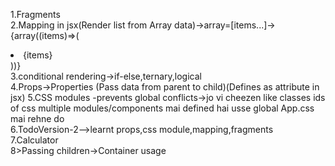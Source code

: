 1.Fragments
<br>
2.Mapping in jsx(Render list from Array data)->array=[items...]->{array((items)=>(
  <li key="{items}" className="list-group-items">{items}</li>
))}
<br>
3.conditional rendering->if-else,ternary,logical
<br>
4.Props->Properties (Pass data from parent to child)(Defines as attribute in jsx)
5.CSS modules -prevents global conflicts->jo vi cheezen like classes ids of css multiple modules/components mai defined hai usse global App.css mai rehne do 
<br>
6.TodoVersion-2-->learnt props,css module,mapping,fragments
<br>
7.Calculator
<br>
8>Passing children->Container usage